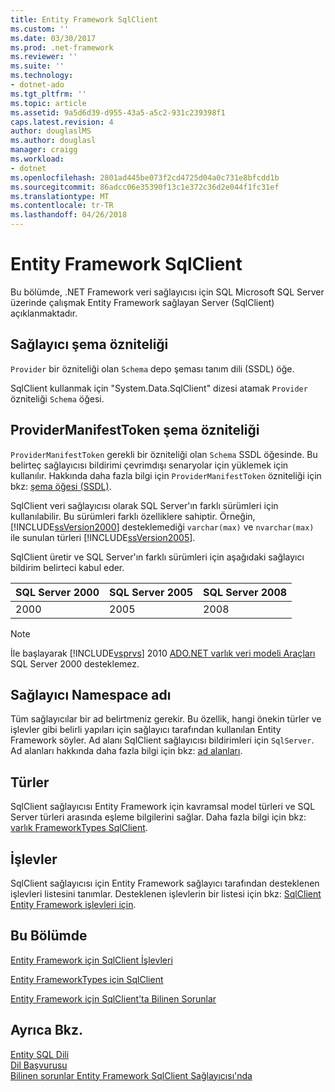 ```yaml
---
title: Entity Framework SqlClient
ms.custom: ''
ms.date: 03/30/2017
ms.prod: .net-framework
ms.reviewer: ''
ms.suite: ''
ms.technology:
- dotnet-ado
ms.tgt_pltfrm: ''
ms.topic: article
ms.assetid: 9a5d6d39-d955-43a5-a5c2-931c239398f1
caps.latest.revision: 4
author: douglaslMS
ms.author: douglasl
manager: craigg
ms.workload:
- dotnet
ms.openlocfilehash: 2801ad445be073f2cd4725d04a0c731e8bfcdd1b
ms.sourcegitcommit: 86adcc06e35390f13c1e372c36d2e044f1fc31ef
ms.translationtype: MT
ms.contentlocale: tr-TR
ms.lasthandoff: 04/26/2018
---
```

# <a name="sqlclient-for-the-entity-framework"></a>Entity Framework SqlClient
Bu bölümde, .NET Framework veri sağlayıcısı için SQL Microsoft SQL Server üzerinde çalışmak Entity Framework sağlayan Server (SqlClient) açıklanmaktadır.  
  
## <a name="provider-schema-attribute"></a>Sağlayıcı şema özniteliği  
 `Provider` bir özniteliği olan `Schema` depo şeması tanım dili (SSDL) öğe.  
  
 SqlClient kullanmak için "System.Data.SqlClient" dizesi atamak `Provider` özniteliği `Schema` öğesi.  
  
## <a name="providermanifesttoken-schema-attribute"></a>ProviderManifestToken şema özniteliği  
 `ProviderManifestToken` gerekli bir özniteliği olan `Schema` SSDL öğesinde. Bu belirteç sağlayıcısı bildirimi çevrimdışı senaryolar için yüklemek için kullanılır. Hakkında daha fazla bilgi için `ProviderManifestToken` özniteliği için bkz: [şema öğesi (SSDL)](http://msdn.microsoft.com/library/fec75ae4-7f16-4421-9265-9dac61509222).  
  
 SqlClient veri sağlayıcısı olarak SQL Server'ın farklı sürümleri için kullanılabilir. Bu sürümleri farklı özelliklere sahiptir. Örneğin, [!INCLUDE[ssVersion2000](../../../../../includes/ssversion2000-md.md)] desteklemediği `varchar(max)` ve `nvarchar(max)` ile sunulan türleri [!INCLUDE[ssVersion2005](../../../../../includes/ssversion2005-md.md)].  
  
 SqlClient üretir ve SQL Server'ın farklı sürümleri için aşağıdaki sağlayıcı bildirim belirteci kabul eder.  
  
|SQL Server 2000|SQL Server 2005|SQL Server 2008|  
|-|-|-|  
|2000|2005|2008|  
  
> [!NOTE]
>  İle başlayarak [!INCLUDE[vsprvs](../../../../../includes/vsprvs-md.md)] 2010 [ADO.NET varlık veri modeli Araçları](http://msdn.microsoft.com/library/91076853-0881-421b-837a-f582f36be527) SQL Server 2000 desteklemez.  
  
## <a name="provider-namespace-name"></a>Sağlayıcı Namespace adı  
 Tüm sağlayıcılar bir ad belirtmeniz gerekir. Bu özellik, hangi önekin türler ve işlevler gibi belirli yapıları için sağlayıcı tarafından kullanılan Entity Framework söyler. Ad alanı SqlClient sağlayıcısı bildirimleri için `SqlServer`. Ad alanları hakkında daha fazla bilgi için bkz: [ad alanları](../../../../../docs/framework/data/adonet/ef/language-reference/namespaces-entity-sql.md).  
  
## <a name="types"></a>Türler  
 SqlClient sağlayıcısı Entity Framework için kavramsal model türleri ve SQL Server türleri arasında eşleme bilgilerini sağlar. Daha fazla bilgi için bkz: [varlık FrameworkTypes SqlClient](../../../../../docs/framework/data/adonet/ef/sqlclient-for-ef-types.md).  
  
## <a name="functions"></a>İşlevler  
 SqlClient sağlayıcısı için Entity Framework sağlayıcı tarafından desteklenen işlevleri listesini tanımlar. Desteklenen işlevlerin bir listesi için bkz: [SqlClient Entity Framework işlevleri için](../../../../../docs/framework/data/adonet/ef/sqlclient-for-ef-functions.md).  
  
## <a name="in-this-section"></a>Bu Bölümde  
 [Entity Framework için SqlClient İşlevleri](../../../../../docs/framework/data/adonet/ef/sqlclient-for-ef-functions.md)  
  
 [Entity FrameworkTypes için SqlClient](../../../../../docs/framework/data/adonet/ef/sqlclient-for-ef-types.md)  
  
 [Entity Framework için SqlClient’ta Bilinen Sorunlar](../../../../../docs/framework/data/adonet/ef/known-issues-in-sqlclient-for-entity-framework.md)  
  
## <a name="see-also"></a>Ayrıca Bkz.  
 [Entity SQL Dili](../../../../../docs/framework/data/adonet/ef/language-reference/entity-sql-language.md)  
 [Dil Başvurusu](../../../../../docs/framework/data/adonet/ef/language-reference/index.md)  
 [Bilinen sorunlar Entity Framework SqlClient Sağlayıcısı'nda](../../../../../docs/framework/data/adonet/ef/sqlclient-for-the-entity-framework.md)
